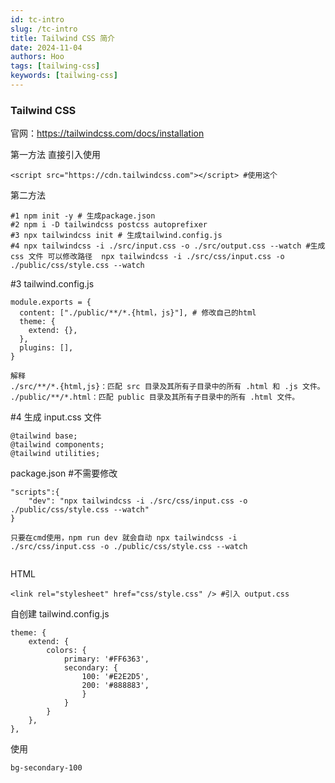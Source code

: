 ```yaml
---
id: tc-intro
slug: /tc-intro
title: Tailwind CSS 简介
date: 2024-11-04
authors: Hoo
tags: [tailwing-css]
keywords: [tailwing-css]
---
```


### Tailwind CSS

官网：https://tailwindcss.com/docs/installation

第一方法 直接引入使用

```
<script src="https://cdn.tailwindcss.com"></script> #使用这个
```

第二方法

```
#1 npm init -y # 生成package.json
#2 npm i -D tailwindcss postcss autoprefixer
#3 npx tailwindcss init # 生成tailwind.config.js
#4 npx tailwindcss -i ./src/input.css -o ./src/output.css --watch #生成 css 文件 可以修改路径  npx tailwindcss -i ./src/css/input.css -o ./public/css/style.css --watch
```

#3 tailwind.config.js

```
module.exports = {
  content: ["./public/**/*.{html，js}"], # 修改自己的html
  theme: {
    extend: {},
  },
  plugins: [],
}

解释
./src/**/*.{html,js}：匹配 src 目录及其所有子目录中的所有 .html 和 .js 文件。
./public/**/*.html：匹配 public 目录及其所有子目录中的所有 .html 文件。
```

#4 生成 input.css 文件

```
@tailwind base;
@tailwind components;
@tailwind utilities;
```

package.json #不需要修改

```
"scripts":{
	"dev": "npx tailwindcss -i ./src/css/input.css -o ./public/css/style.css --watch"
}

只要在cmd使用，npm run dev 就会自动 npx tailwindcss -i ./src/css/input.css -o ./public/css/style.css --watch


```

HTML

```
<link rel="stylesheet" href="css/style.css" /> #引入 output.css
```



自创建 tailwind.config.js

```
theme: {
	extend: {
		colors: {
			primary: '#FF6363',
			secondary: {
				100: '#E2E2D5',
				200: '#888883',
				}
			}
		}
	},
},
```

使用

```
bg-secondary-100
```





















































